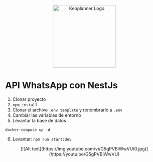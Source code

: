 <p align="center">
  <a href="http://www.keoplanner.com/" target="blank"><img src="https://www.keoplanner.com/assets/img/planner/logo.svg" width="200" alt="Keoplanner Logo" /></a>
</p>


# API WhatsApp con NestJs

1. Clonar proyecto
2. ```npm install```
3. Clonar el archivo ```.env.template``` y renombrarlo a ```.env```
4. Cambiar las variables de entorno
5. Levantar la base de datos
```
docker-compose up -d
```

6. Levantar: ```npm run start:dev```


<p align="center">[![Alt text](https://img.youtube.com/vi/G5gPVBlWwVU/0.jpg)](https://youtu.be/G5gPVBlWwVU)</p>
